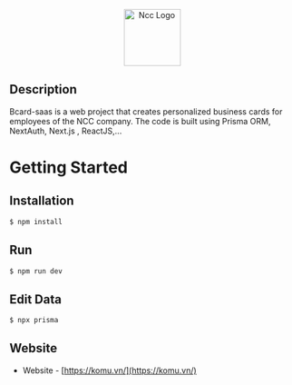 <p align="center">
  <a href="https://komu.vn/" target="blank"><img src="https://komu.vn/_next/image?url=%2F_next%2Fstatic%2Fmedia%2Flogo.5844fa90.png&w=64&q=75" width="100" height="100" alt="Ncc Logo" /></a>
</p>

## Description

Bcard-saas is a web project that creates personalized business cards for employees of the NCC company. The code is built using Prisma ORM, NextAuth, Next.js , ReactJS,...

# Getting Started

## Installation

```bash
$ npm install
```

## Run

```bash
$ npm run dev
```

## Edit Data

```bash
$ npx prisma
```

## Website

- Website - [https://komu.vn/](https://komu.vn/)
